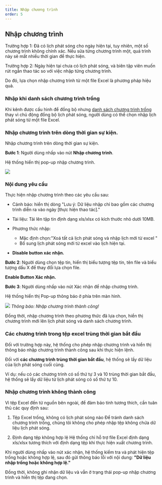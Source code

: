 ```yaml
---
title: Nhập chương trình
order: 5
---
```

## Nhập chương trình
Trường hợp 1: Đã có lịch phát sóng cho ngày hiện tại, tuy nhiên, một số chương trình không chính xác. Nếu sửa từng chương trình một, quá trình này sẽ mất nhiều thời gian để thực hiện.

Trường hợp 2: Ngày hiện tại chưa có lịch phát sóng, và biên tập viên muốn rút ngắn thao tác so với việc nhập từng chương trình.

Do đó, lựa chọn nhập chương trình từ một file Excel là phương pháp hiệu quả.
### Nhập khi danh sách chương trình trống
Khi kênh được cấu hình để đồng bộ nhưng [danh sách chương trình trống](2.2-epg-list.md#danh-sách-trống) thay vì chủ động đồng bộ lịch phát sóng, người dùng có thể chọn nhập lịch phát sóng từ một file Excel.

### Nhập chương trình trên dòng thời gian sự kiện.
Nhập chương trình trên dòng thời gian sự kiện.

**Bước 1**: Người dùng nhấp vào nút **Nhập chương trình**.

Hệ thống hiển thị pop-up nhập chương trình.

![](/images/lrm/pop-up/import-epg.png)

### Nội dung yêu cầu
Thực hiện nhập chương trình theo các yêu cầu sau:

- Cảnh báo: hiển thị dòng "Lưu ý: Dữ liệu nhập chỉ bao gồm các chương trình diễn ra vào ngày [thực hiện thao tác]."
- Tài liệu: Tải lên tập tin định dạng xls/xlsx có kích thước nhỏ dưới 10MB.
- Phương thức nhập:
    - Mặc định chọn:"Xoá tất cả lịch phát sóng và nhập lịch mới từ excel "
    - Bổ sung lịch phát sóng mới từ excel vào lịch hiện tại.

- **Disable button xác nhận.**

**Bước 2**: Người dùng chọn tệp tin, hiển thị biểu tượng tệp tin, tên file và biểu tượng dấu X để thay đổi lựa chọn file.

**Enable Button Xác nhận.**

**Bước 3**: Người dùng nhấp vào nút Xác nhận để nhập chương trình.

Hệ thống hiển thị Pop-up thông báo ở phía trên màn hình.

 ![](/images/lrm/pop-up/import-epg.png)
 *Thông báo: Nhập chương trình thành công!*

Đồng thời, nhập chương trình theo phương thức đã lựa chọn, hiển thị chương trình mới lên lịch phát sóng và danh sách chương trình.

### Các chương trình trong tệp excel trùng thời gian bắt đầu

Đối với trường hợp này, hệ thống cho phép nhập chương trình và hiển thị thông báo nhập chương trình thành công sau khi thực hiện lệnh.

Đối với **các chương trình trùng thời gian bắt đầu**, hệ thống sẽ lấy dữ liệu của lịch phát sóng cuối cùng. 

Ví dụ: nếu có các chương trình có số thứ tự 3 và 10 trùng thời gian bắt đầu, hệ thống sẽ lấy dữ liệu từ lịch phát sóng có số thứ tự 10.

### Nhập chương trình không thành công
Vì tệp Excel đến từ nguồn bên ngoài, để đảm bảo tính tương thích, cần tuân thủ các quy định sau:

1. Tệp Excel trống, không có lịch phát sóng nào
Để tránh danh sách chương trình trống, chúng tôi không cho phép nhập tệp không chứa dữ liệu lịch phát sóng.

2. Định dạng tệp không hợp lệ
Hệ thống chỉ hỗ trợ file Excel định dạng xls/xlsx tương thích với định dạng tệp khi thực hiện xuất chương trình.

Khi người dùng nhấp vào nút xác nhận, hệ thống kiểm tra và phát hiện tệp trống hoặc không hợp lệ, sau đó gửi thông báo lỗi với nội dung: **"Dữ liệu nhập trống hoặc không hợp lệ."**

Đồng thời, không ghi nhận dữ liệu và vẫn ở trạng thái pop-up nhập chương trình và hiển thị tệp đang chọn.